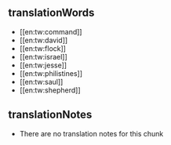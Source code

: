 ## translationWords

* [[en:tw:command]]
* [[en:tw:david]]
* [[en:tw:flock]]
* [[en:tw:israel]]
* [[en:tw:jesse]]
* [[en:tw:philistines]]
* [[en:tw:saul]]
* [[en:tw:shepherd]]

## translationNotes

* There are no translation notes for this chunk
